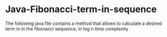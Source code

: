 # Java-Fibonacci-term-in-sequence
The following java file contains a method that allows to calculate a desired term in in the fibonacci sequence, in log n time complexity
